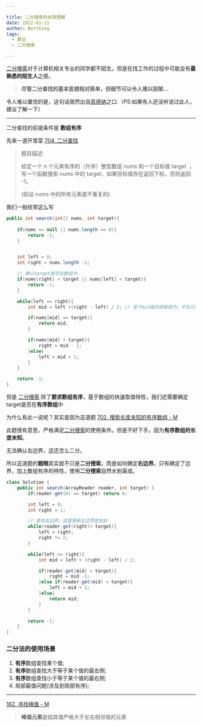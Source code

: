 ```yaml
---

title: 二分搜索的自我理解
date: 2022-01-11
author: Bertking
tags:
  - 算法
  - 二分搜索

---
```


[二分搜索](https://zh.wikipedia.org/wiki/%E4%BA%8C%E5%88%86%E6%90%9C%E5%B0%8B%E6%BC%94%E7%AE%97%E6%B3%95)对于计算机相关专业的同学都不陌生。但是在找工作的过程中可能会有**最熟悉的陌生人**之感。

> **尽管二分查找的基本思想相对简单，但细节可以令人难以招架...** 

令人难以置信的是，这句话居然出自[高德纳](https://zh.wikipedia.org/wiki/%E9%AB%98%E5%BE%B7%E7%BA%B3)之口.（PS:如果有人还没听说过此人，建议了解一下）

---

二分查找的前提条件是 **数组有序**


先来一道开胃菜 [704. 二分查找](https://leetcode-cn.com/problems/binary-search/)

> 题目描述:
>
>给定一个 n 个元素有序的（升序）整型数组 nums 和一个目标值 target  ，写一个函数搜索 nums 中的 target，如果目标值存在返回下标，否则返回 -1。
>
> (假设 nums 中的所有元素是不重复的)


我们一般经常这么写
```java
public int search(int[] nums, int target){
    
    if(nums == null || nums.length == 0){
        return -1;
    }


    int left = 0;
    int right = nums.length -1;

    // 确认target是否在数组中。
    if(nums[right] < target || nums[left] < target){
        return -1;
    }

    while(left <= right){
        int mid = left +(right - left) / 2; // 至于mid值的获取技巧，不在讨论范围之内

        if(nums[mid] == target){
            return mid;
        }

        if(nums[mid] > target){
            right = mid - 1;
        }else{
            left = mid + 1;
        }
    }

    return -1;
}
```

但是 [二分搜索](https://zh.wikipedia.org/wiki/%E4%BA%8C%E5%88%86%E6%90%9C%E5%B0%8B%E6%BC%94%E7%AE%97%E6%B3%95) 除了**要求数组有序**，基于数组的快速取值特性，我们还需要确定target是否在**有序数组**中

为什么有此一说呢？其实是因为这道题 [702. 搜索长度未知的有序数组 - M](https://leetcode-cn.com/problems/search-in-a-sorted-array-of-unknown-size/)

此题很有意思，严格满足[二分搜索](https://zh.wikipedia.org/wiki/%E4%BA%8C%E5%88%86%E6%90%9C%E5%B0%8B%E6%BC%94%E7%AE%97%E6%B3%95)的使用条件。但是不好下手。因为**有序数组的长度未知**。

无法确认右边界，这还怎么二分。

所以这道题的**题眼**其实就不只是**二分搜索**，而是如何确定**右边界**。只有确定了边界，加上数组有序的特性，使用**二分搜索**自然水到渠成。

```java
class Solution {
    public int search(ArrayReader reader, int target) {
        if(reader.get(0) == target) return 0;

        int left = 0;
        int right = 1;

        // 查找右边界，这里更新左边界更加秒
        while(reader.get(right)< target){
            left = right;
            right *= 2;
        }

        while(left <= right){
            int mid = left + (right - left) / 2;

            if(reader.get(mid) > target){
                right = mid -1;
            }else if(reader.get(mid) < target){
                left = mid + 1;
            }else{
                return mid;
            }
        }

        return -1;
    }
}
```
### 二分法的使用场景
1. **有序**数组查找某个值;
2. **有序**数组查找大于等于某个值的最左侧;
3. **有序**数组查找小于等于某个值的最右侧;
4. 局部最值问题(涉及到局部有序);

---

[162. 寻找峰值 - M](https://leetcode-cn.com/problems/find-peak-element/)
> **峰值元素**是指其值严格大于左右相邻值的元素



